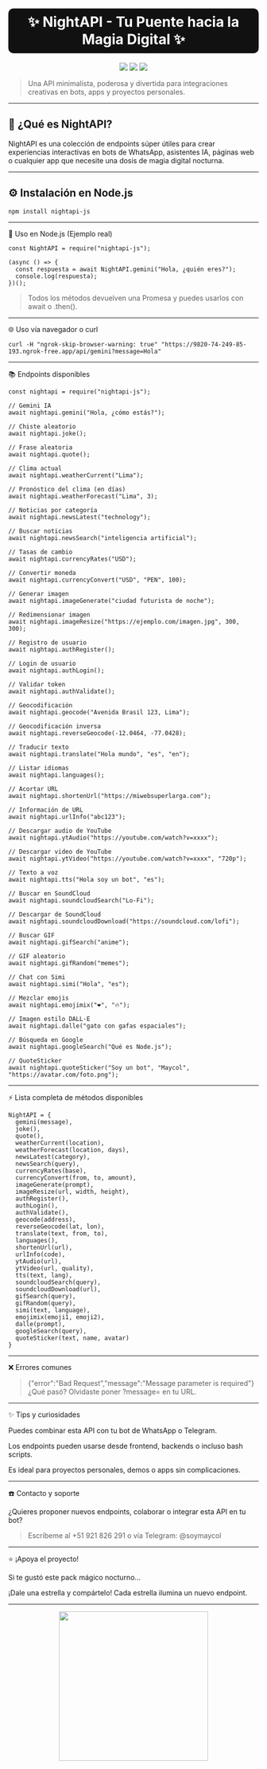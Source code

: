 <h1 align="center" style="color:#fff;background:#111;padding:10px;border-radius:10px;">✨ NightAPI - Tu Puente hacia la Magia Digital ✨</h1>

<p align="center">
  <img src="https://img.shields.io/badge/version-1.0.0-purple?style=flat-square" />
  <img src="https://img.shields.io/badge/status-estable-green?style=flat-square" />
  <img src="https://img.shields.io/badge/creador-SoyMaycol-blueviolet?style=flat-square" />
</p>

> Una API minimalista, poderosa y divertida para integraciones creativas en bots, apps y proyectos personales.

---

## 🌌 ¿Qué es NightAPI?

NightAPI es una colección de endpoints súper útiles para crear experiencias interactivas en bots de WhatsApp, asistentes IA, páginas web o cualquier app que necesite una dosis de magia digital nocturna.

---

## ⚙️ Instalación en Node.js

```bash
npm install nightapi-js
```

---

🧠 Uso en Node.js (Ejemplo real)
```
const NightAPI = require("nightapi-js");

(async () => {
  const respuesta = await NightAPI.gemini("Hola, ¿quién eres?");
  console.log(respuesta);
})();
```
> Todos los métodos devuelven una Promesa y puedes usarlos con await o .then().




---

🌐 Uso vía navegador o curl
```
curl -H "ngrok-skip-browser-warning: true" "https://9820-74-249-85-193.ngrok-free.app/api/gemini?message=Hola"
```

---

📚 Endpoints disponibles

```
const nightapi = require("nightapi-js");

// Gemini IA
await nightapi.gemini("Hola, ¿cómo estás?");

// Chiste aleatorio
await nightapi.joke();

// Frase aleatoria
await nightapi.quote();

// Clima actual
await nightapi.weatherCurrent("Lima");

// Pronóstico del clima (en días)
await nightapi.weatherForecast("Lima", 3);

// Noticias por categoría
await nightapi.newsLatest("technology");

// Buscar noticias
await nightapi.newsSearch("inteligencia artificial");

// Tasas de cambio
await nightapi.currencyRates("USD");

// Convertir moneda
await nightapi.currencyConvert("USD", "PEN", 100);

// Generar imagen
await nightapi.imageGenerate("ciudad futurista de noche");

// Redimensionar imagen
await nightapi.imageResize("https://ejemplo.com/imagen.jpg", 300, 300);

// Registro de usuario
await nightapi.authRegister();

// Login de usuario
await nightapi.authLogin();

// Validar token
await nightapi.authValidate();

// Geocodificación
await nightapi.geocode("Avenida Brasil 123, Lima");

// Geocodificación inversa
await nightapi.reverseGeocode(-12.0464, -77.0428);

// Traducir texto
await nightapi.translate("Hola mundo", "es", "en");

// Listar idiomas
await nightapi.languages();

// Acortar URL
await nightapi.shortenUrl("https://miwebsuperlarga.com");

// Información de URL
await nightapi.urlInfo("abc123");

// Descargar audio de YouTube
await nightapi.ytAudio("https://youtube.com/watch?v=xxxx");

// Descargar video de YouTube
await nightapi.ytVideo("https://youtube.com/watch?v=xxxx", "720p");

// Texto a voz
await nightapi.tts("Hola soy un bot", "es");

// Buscar en SoundCloud
await nightapi.soundcloudSearch("Lo-Fi");

// Descargar de SoundCloud
await nightapi.soundcloudDownload("https://soundcloud.com/lofi");

// Buscar GIF
await nightapi.gifSearch("anime");

// GIF aleatorio
await nightapi.gifRandom("memes");

// Chat con Simi
await nightapi.simi("Hola", "es");

// Mezclar emojis
await nightapi.emojimix("❤️", "🔥");

// Imagen estilo DALL·E
await nightapi.dalle("gato con gafas espaciales");

// Búsqueda en Google
await nightapi.googleSearch("Qué es Node.js");

// QuoteSticker
await nightapi.quoteSticker("Soy un bot", "Maycol", "https://avatar.com/foto.png");
```

---

⚡ Lista completa de métodos disponibles
```
NightAPI = {
  gemini(message),
  joke(),
  quote(),
  weatherCurrent(location),
  weatherForecast(location, days),
  newsLatest(category),
  newsSearch(query),
  currencyRates(base),
  currencyConvert(from, to, amount),
  imageGenerate(prompt),
  imageResize(url, width, height),
  authRegister(),
  authLogin(),
  authValidate(),
  geocode(address),
  reverseGeocode(lat, lon),
  translate(text, from, to),
  languages(),
  shortenUrl(url),
  urlInfo(code),
  ytAudio(url),
  ytVideo(url, quality),
  tts(text, lang),
  soundcloudSearch(query),
  soundcloudDownload(url),
  gifSearch(query),
  gifRandom(query),
  simi(text, language),
  emojimix(emoji1, emoji2),
  dalle(prompt),
  googleSearch(query),
  quoteSticker(text, name, avatar)
}
```

---

❌ Errores comunes

> {"error":"Bad Request","message":"Message parameter is required"}
¿Qué pasó?
Olvidaste poner ?message= en tu URL.

---

✨ Tips y curiosidades

Puedes combinar esta API con tu bot de WhatsApp o Telegram.

Los endpoints pueden usarse desde frontend, backends o incluso bash scripts.

Es ideal para proyectos personales, demos o apps sin complicaciones.



---

☎️ Contacto y soporte

¿Quieres proponer nuevos endpoints, colaborar o integrar esta API en tu bot?

> Escríbeme al +51 921 826 291 o vía Telegram: @soymaycol




---

⭐ ¡Apoya el proyecto!

Si te gustó este pack mágico nocturno…

¡Dale una estrella y compártelo!
Cada estrella ilumina un nuevo endpoint.


---

<p align="center">
  <img src="https://files.catbox.moe/9zq2i4.png" width="300"/>
</p>
